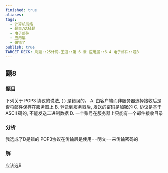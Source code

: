 ```yaml
---
finished: true
aliases: 
tags:
  - 计算机网络
  - 题目/选择题
  - 电子邮件
  - 应用层
  - 做错了
publish: true
TARGET DECK: 刷题::25计网-王道::第 6 章 应用层::6.4 电子邮件::题8
---
```


## 题8
### 题目
下列关于 POP3 协议的说法, ( ) 是错误的。
A. 由客户端而非服务器选择接收后是否将邮件保存在服务器上
B. 登录到服务器后, 发送的密码是加密的
C. 协议是基于 ASCII 码的, 不能发送二进制数据
D. 一个账号在服务器上只能有一个邮件接收目录
### 分析
我选成了D是错的
POP3协议在传输层是使用==明文==来传输密码的
### 解
应该选B



